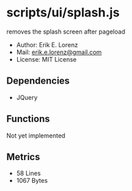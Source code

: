 # scripts/ui/splash.js


removes the splash screen after pageload
* Author: Erik E. Lorenz 
* Mail: <erik.e.lorenz@gmail.com>
* License: MIT License


## Dependencies


* JQuery


## Functions

Not yet implemented

## Metrics

* 58 Lines
* 1067 Bytes

